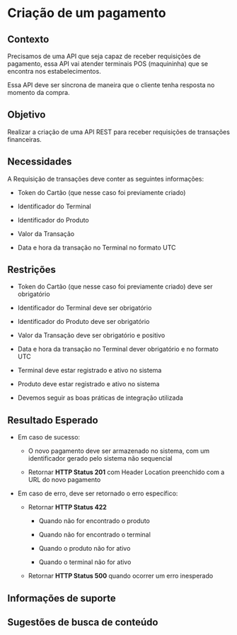 # Criação de um pagamento

## Contexto

Precisamos de uma API que seja capaz de receber requisições de pagamento, essa API vai atender terminais POS (maquininha) 
que se encontra nos estabelecimentos.

Essa API deve ser síncrona de maneira que o cliente tenha resposta no momento da compra.

## Objetivo

Realizar a criação de uma API REST para receber requisições de transações financeiras.

## Necessidades

A Requisição de transações deve conter as seguintes informações:

- Token do Cartão (que nesse caso foi previamente criado)

- Identificador do Terminal

- Identificador do Produto

- Valor da Transação

- Data e hora da transação no Terminal no formato UTC

## Restrições

- Token do Cartão (que nesse caso foi previamente criado) deve ser obrigatório

- Identificador do Terminal deve ser obrigatório

- Identificador do Produto deve ser obrigatório

- Valor da Transação deve ser obrigatório e positivo

- Data e hora da transação no Terminal dever obrigatório e no formato UTC

- Terminal deve estar registrado e ativo no sistema

- Produto deve estar registrado e ativo no sistema

- Devemos seguir as boas práticas de integração utilizada

## Resultado Esperado

- Em caso de sucesso:

    - O novo pagamento deve ser armazenado no sistema, com um identificador gerado pelo sistema não sequencial
    
    - Retornar **HTTP Status 201** com Header Location preenchido com a URL do novo pagamento
    
- Em caso de erro, deve ser retornado o erro específico:

    - Retornar **HTTP Status 422**
        
        - Quando não for encontrado o produto
        
        - Quando não for encontrado o terminal
        
        - Quando o produto não for ativo
        
        - Quando o terminal não for ativo
    
    - Retornar **HTTP Status 500** quando ocorrer um erro inesperado

## Informações de suporte

## Sugestões de busca de conteúdo